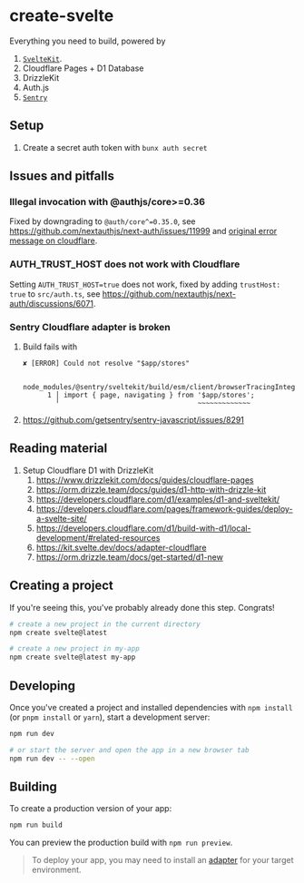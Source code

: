# create-svelte

Everything you need to build, powered by

1. [`SvelteKit`](https://github.com/sveltejs/kit/tree/main/packages/create-svelte).
2. Cloudflare Pages + D1 Database
3. DrizzleKit
4. Auth.js
5. [`Sentry`](https://docs.sentry.io/platforms/javascript/guides/sveltekit/)

## Setup

1. Create a secret auth token with `bunx auth secret`

## Issues and pitfalls

### Illegal invocation with @authjs/core>=0.36

Fixed by downgrading to `@auth/core^=0.35.0`, see https://github.com/nextauthjs/next-auth/issues/11999 and [original error message on cloudflare](https://developers.cloudflare.com/workers/observability/errors/#illegal-invocation-errors).

### AUTH_TRUST_HOST does not work with Cloudflare

Setting `AUTH_TRUST_HOST=true` does not work, fixed by adding `trustHost: true` to `src/auth.ts`, see https://github.com/nextauthjs/next-auth/discussions/6071.

### Sentry Cloudflare adapter is broken

1. Build fails with

   ```
   ✘ [ERROR] Could not resolve "$app/stores"

       node_modules/@sentry/sveltekit/build/esm/client/browserTracingIntegration.js:1:33:
         1 │ import { page, navigating } from '$app/stores';
           ╵                                  ~~~~~~~~~~~~~
   ```

2. https://github.com/getsentry/sentry-javascript/issues/8291

## Reading material

1. Setup Cloudflare D1 with DrizzleKit
   1. https://www.drizzlekit.com/docs/guides/cloudflare-pages
   2. https://orm.drizzle.team/docs/guides/d1-http-with-drizzle-kit
   3. https://developers.cloudflare.com/d1/examples/d1-and-sveltekit/
   4. https://developers.cloudflare.com/pages/framework-guides/deploy-a-svelte-site/
   5. https://developers.cloudflare.com/d1/build-with-d1/local-development/#related-resources
   6. https://kit.svelte.dev/docs/adapter-cloudflare
   7. https://orm.drizzle.team/docs/get-started/d1-new

## Creating a project

If you're seeing this, you've probably already done this step. Congrats!

```bash
# create a new project in the current directory
npm create svelte@latest

# create a new project in my-app
npm create svelte@latest my-app
```

## Developing

Once you've created a project and installed dependencies with `npm install` (or `pnpm install` or `yarn`), start a development server:

```bash
npm run dev

# or start the server and open the app in a new browser tab
npm run dev -- --open
```

## Building

To create a production version of your app:

```bash
npm run build
```

You can preview the production build with `npm run preview`.

> To deploy your app, you may need to install an [adapter](https://kit.svelte.dev/docs/adapters) for your target environment.
